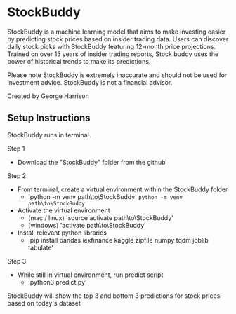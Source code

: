 # StockBuddy

StockBuddy is a machine learning model that aims to make investing easier by predicting stock prices based on insider trading data.
Users can discover daily stock picks with StockBuddy featuring 12-month price projections. Trained on over 15 years of insider trading reports,
Stock buddy uses the power of historical trends to make its predictions.

Please note StockBuddy is extremely inaccurate and should not be used for investment advice. StockBuddy is not a financial advisor.

Created by George Harrison

## Setup Instructions

StockBuddy runs in terminal.

Step 1

- Download the "StockBuddy" folder from the github

Step 2

- From terminal, create a virtual environment within the StockBuddy folder
  - 'python -m venv path\to\StockBuddy'
    <code>python -m venv path\to\StockBuddy</code>
- Activate the virtual environment
  - (mac / linux) 'source activate path\to\StockBuddy'
  - (windows) 'activate path\to\StockBuddy'
- Install relevant python libraries
  - 'pip install pandas iexfinance kaggle zipfile numpy tqdm joblib tabulate'

Step 3

- While still in virtual environment, run predict script
  - 'python3 predict.py'

StockBuddy will show the top 3 and bottom 3 predictions for stock prices based on today's dataset
